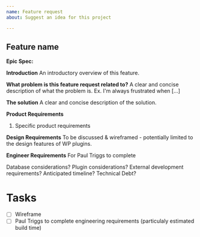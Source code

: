 ```yaml
---
name: Feature request
about: Suggest an idea for this project

---
```


## **Feature name**

**Epic Spec:**

**Introduction**
An introductory overview of this feature.

**What problem is this feature request related to?**
A clear and concise description of what the problem is. Ex. I'm always frustrated when [...]

**The solution**
A clear and concise description of the solution.

**Product Requirements**

1. Specific product requirements

**Design Requirements**
To be discussed & wireframed - potentially limited to the design features of WP plugins.

**Engineer Requirements**
For Paul Triggs to complete

Database considerations?
Plugin considerations?
External development requirements?
Anticipated timeline?
Technical Debt?



# **Tasks**

- [ ] Wireframe 
- [ ] Paul Triggs to complete engineering requirements (particulaly estimated build time)
